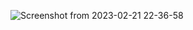 ![Screenshot from 2023-02-21 22-36-58](https://user-images.githubusercontent.com/62651866/220412569-e6aba51b-7bba-4881-b4f6-7f44734712d8.png)
